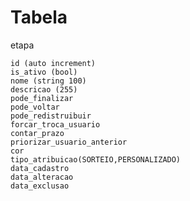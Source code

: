 # Tabela

etapa

    id (auto increment)
    is_ativo (bool)
    nome (string 100)
    descricao (255)
    pode_finalizar
    pode_voltar
    pode_redistruibuir
    forcar_troca_usuario
    contar_prazo
    priorizar_usuario_anterior
    cor
    tipo_atribuicao(SORTEIO,PERSONALIZADO)
    data_cadastro
    data_alteracao
    data_exclusao
